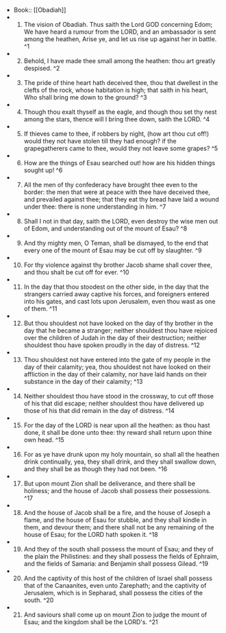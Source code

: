 - Book:: [[Obadiah]]
- 1. The vision of Obadiah. Thus saith the Lord GOD concerning Edom; We have heard a rumour from the LORD, and an ambassador is sent among the heathen, Arise ye, and let us rise up against her in battle. ^1
- 2. Behold, I have made thee small among the heathen: thou art greatly despised. ^2
- 3. The pride of thine heart hath deceived thee, thou that dwellest in the clefts of the rock, whose habitation is high; that saith in his heart, Who shall bring me down to the ground? ^3
- 4. Though thou exalt thyself as the eagle, and though thou set thy nest among the stars, thence will I bring thee down, saith the LORD. ^4
- 5. If thieves came to thee, if robbers by night, (how art thou cut off!) would they not have stolen till they had enough? if the grapegatherers came to thee, would they not leave some grapes? ^5
- 6. How are the things of Esau searched out! how are his hidden things sought up! ^6
- 7. All the men of thy confederacy have brought thee even to the border: the men that were at peace with thee have deceived thee, and prevailed against thee; that they eat thy bread have laid a wound under thee: there is none understanding in him. ^7
- 8. Shall I not in that day, saith the LORD, even destroy the wise men out of Edom, and understanding out of the mount of Esau? ^8
- 9. And thy mighty men, O Teman, shall be dismayed, to the end that every one of the mount of Esau may be cut off by slaughter. ^9
- 10. For thy violence against thy brother Jacob shame shall cover thee, and thou shalt be cut off for ever. ^10
- 11. In the day that thou stoodest on the other side, in the day that the strangers carried away captive his forces, and foreigners entered into his gates, and cast lots upon Jerusalem, even thou wast as one of them. ^11
- 12. But thou shouldest not have looked on the day of thy brother in the day that he became a stranger; neither shouldest thou have rejoiced over the children of Judah in the day of their destruction; neither shouldest thou have spoken proudly in the day of distress. ^12
- 13. Thou shouldest not have entered into the gate of my people in the day of their calamity; yea, thou shouldest not have looked on their affliction in the day of their calamity, nor have laid hands on their substance in the day of their calamity; ^13
- 14. Neither shouldest thou have stood in the crossway, to cut off those of his that did escape; neither shouldest thou have delivered up those of his that did remain in the day of distress. ^14
- 15. For the day of the LORD is near upon all the heathen: as thou hast done, it shall be done unto thee: thy reward shall return upon thine own head. ^15
- 16. For as ye have drunk upon my holy mountain, so shall all the heathen drink continually, yea, they shall drink, and they shall swallow down, and they shall be as though they had not been. ^16
- 17. But upon mount Zion shall be deliverance, and there shall be holiness; and the house of Jacob shall possess their possessions. ^17
- 18. And the house of Jacob shall be a fire, and the house of Joseph a flame, and the house of Esau for stubble, and they shall kindle in them, and devour them; and there shall not be any remaining of the house of Esau; for the LORD hath spoken it. ^18
- 19. And they of the south shall possess the mount of Esau; and they of the plain the Philistines: and they shall possess the fields of Ephraim, and the fields of Samaria: and Benjamin shall possess Gilead. ^19
- 20. And the captivity of this host of the children of Israel shall possess that of the Canaanites, even unto Zarephath; and the captivity of Jerusalem, which is in Sepharad, shall possess the cities of the south. ^20
- 21. And saviours shall come up on mount Zion to judge the mount of Esau; and the kingdom shall be the LORD's. ^21
